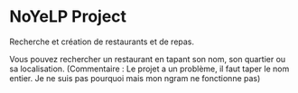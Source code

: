 # NoYeLP Project
Recherche et création de restaurants et de repas.

Vous pouvez rechercher un restaurant en tapant son nom, son quartier ou sa localisation.
(Commentaire : Le projet a un problème, il faut taper le nom entier. Je ne suis pas pourquoi mais mon ngram ne fonctionne pas)
